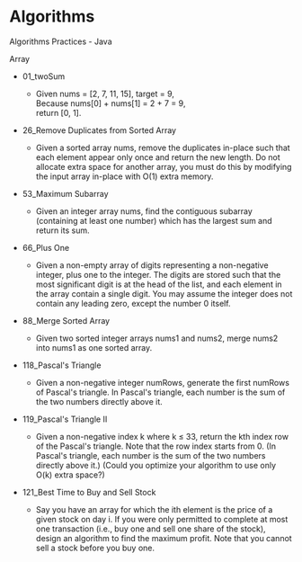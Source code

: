 # Algorithms
Algorithms Practices - Java

Array  
- 01_twoSum  
  - Given nums = [2, 7, 11, 15], target = 9,  
    Because nums[0] + nums[1] = 2 + 7 = 9,  
    return [0, 1].  
    
- 26_Remove Duplicates from Sorted Array  
  - Given a sorted array nums, remove the duplicates in-place such that each element appear only once and return the new    length. Do not allocate extra space for another array, you must do this by modifying the input array in-place with O(1) extra memory.  
  
- 53_Maximum Subarray  
  - Given an integer array nums, find the contiguous subarray (containing at least one number) which has the largest sum and return its sum.  

- 66_Plus One  
  - Given a non-empty array of digits representing a non-negative integer, plus one to the integer. The digits are stored such that the most significant digit is at the head of the list, and each element in the array contain a single digit. You may assume the integer does not contain any leading zero, except the number 0 itself.  
  
- 88_Merge Sorted Array  
  - Given two sorted integer arrays nums1 and nums2, merge nums2 into nums1 as one sorted array.  
  
- 118_Pascal's Triangle  
  - Given a non-negative integer numRows, generate the first numRows of Pascal's triangle. In Pascal's triangle, each number is the sum of the two numbers directly above it.  
  
- 119_Pascal's Triangle II  
  - Given a non-negative index k where k ≤ 33, return the kth index row of the Pascal's triangle. Note that the row index starts from 0. (In Pascal's triangle, each number is the sum of the two numbers directly above it.) (Could you optimize your algorithm to use only O(k) extra space?)  
  
- 121_Best Time to Buy and Sell Stock
  - Say you have an array for which the ith element is the price of a given stock on day i. If you were only permitted to complete at most one transaction (i.e., buy one and sell one share of the stock), design an algorithm to find the maximum profit. Note that you cannot sell a stock before you buy one.
  
